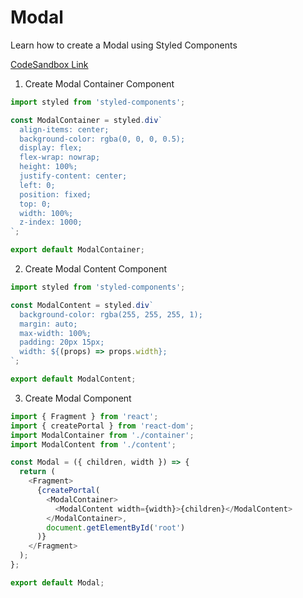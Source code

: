 # Modal

Learn how to create a Modal using Styled Components

<a href="https://codesandbox.io/s/modal-bcckh4" title="CodeSandbox Link">CodeSandbox Link</a>

1. Create Modal Container Component

```javascript
import styled from 'styled-components';

const ModalContainer = styled.div`
  align-items: center;
  background-color: rgba(0, 0, 0, 0.5);
  display: flex;
  flex-wrap: nowrap;
  height: 100%;
  justify-content: center;
  left: 0;
  position: fixed;
  top: 0;
  width: 100%;
  z-index: 1000;
`;

export default ModalContainer;
```

2. Create Modal Content Component

```javascript
import styled from 'styled-components';

const ModalContent = styled.div`
  background-color: rgba(255, 255, 255, 1);
  margin: auto;
  max-width: 100%;
  padding: 20px 15px;
  width: ${(props) => props.width};
`;

export default ModalContent;
```

3. Create Modal Component

```javascript
import { Fragment } from 'react';
import { createPortal } from 'react-dom';
import ModalContainer from './container';
import ModalContent from './content';

const Modal = ({ children, width }) => {
  return (
    <Fragment>
      {createPortal(
        <ModalContainer>
          <ModalContent width={width}>{children}</ModalContent>
        </ModalContainer>,
        document.getElementById('root')
      )}
    </Fragment>
  );
};

export default Modal;
```
